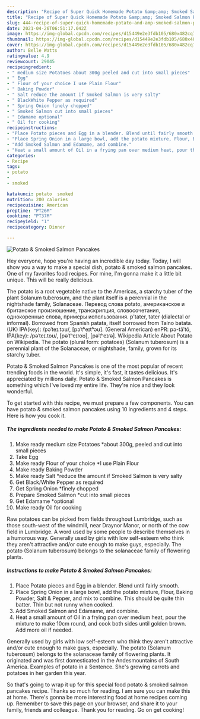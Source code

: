 ```yaml
---
description: "Recipe of Super Quick Homemade Potato &amp;amp; Smoked Salmon Pancakes"
title: "Recipe of Super Quick Homemade Potato &amp;amp; Smoked Salmon Pancakes"
slug: 444-recipe-of-super-quick-homemade-potato-and-amp-smoked-salmon-pancakes
date: 2021-04-26T06:51:17.042Z
image: https://img-global.cpcdn.com/recipes/d15449e2e3fdb105/680x482cq70/potato-smoked-salmon-pancakes-recipe-main-photo.jpg
thumbnail: https://img-global.cpcdn.com/recipes/d15449e2e3fdb105/680x482cq70/potato-smoked-salmon-pancakes-recipe-main-photo.jpg
cover: https://img-global.cpcdn.com/recipes/d15449e2e3fdb105/680x482cq70/potato-smoked-salmon-pancakes-recipe-main-photo.jpg
author: Belle Watts
ratingvalue: 4.9
reviewcount: 29045
recipeingredient:
- " medium size Potatoes about 300g peeled and cut into small pieces"
- " Egg"
- " Flour of your choice I use Plain Flour"
- " Baking Powder"
- " Salt reduce the amount if Smoked Salmon is very salty"
- " BlackWhite Pepper as required"
- " Spring Onion finely chopped"
- " Smoked Salmon cut into small pieces"
- " Edamame optional"
- " Oil for cooking"
recipeinstructions:
- "Place Potato pieces and Egg in a blender. Blend until fairly smooth."
- "Place Spring Onion in a large bowl, add the potato mixture, Flour, Baking Powder, Salt &amp; Pepper, and mix to combine. This should be quite thin batter. Thin but not runny when cooked."
- "Add Smoked Salmon and Edamame, and combine."
- "Heat a small amount of Oil in a frying pan over medium heat, pour the mixture to make 10cm round, and cook both sides until golden brown. Add more oil if needed."
categories:
- Recipe
tags:
- potato
- 
- smoked

katakunci: potato  smoked 
nutrition: 200 calories
recipecuisine: American
preptime: "PT26M"
cooktime: "PT37M"
recipeyield: "1"
recipecategory: Dinner

---
```



![Potato &amp; Smoked Salmon Pancakes](https://img-global.cpcdn.com/recipes/d15449e2e3fdb105/680x482cq70/potato-smoked-salmon-pancakes-recipe-main-photo.jpg)

Hey everyone, hope you're having an incredible day today. Today, I will show you a way to make a special dish, potato &amp; smoked salmon pancakes. One of my favorites food recipes. For mine, I'm gonna make it a little bit unique. This will be really delicious.

The potato is a root vegetable native to the Americas, a starchy tuber of the plant Solanum tuberosum, and the plant itself is a perennial in the nightshade family, Solanaceae. Перевод слова potato, американское и британское произношение, транскрипция, словосочетания, однокоренные слова, примеры использования. p&#39;tater, tater (dialectal or informal). Borrowed from Spanish patata, itself borrowed from Taíno batata. (UK) IPA(key): /pəˈteɪ.təʊ/, [pəˈtʰeɪtʰəʊ]. (General American) enPR: pə-tāʹtō, IPA(key): /pəˈteɪ.toʊ/, [pəˈtʰeɪɾoʊ], [pəˈtʰeɪɾə]. Wikipedia Article About Potato on Wikipedia. The potato (plural form: potatoes) (Solanum tuberosum) is a perennial plant of the Solanaceae, or nightshade, family, grown for its starchy tuber.

Potato &amp; Smoked Salmon Pancakes is one of the most popular of recent trending foods in the world. It's simple, it's fast, it tastes delicious. It's appreciated by millions daily. Potato &amp; Smoked Salmon Pancakes is something which I've loved my entire life. They're nice and they look wonderful.


To get started with this recipe, we must prepare a few components. You can have potato &amp; smoked salmon pancakes using 10 ingredients and 4 steps. Here is how you cook it.

<!--inarticleads1-->

##### The ingredients needed to make Potato &amp; Smoked Salmon Pancakes:

1. Make ready  medium size Potatoes *about 300g, peeled and cut into small pieces
1. Take  Egg
1. Make ready  Flour of your choice *I use Plain Flour
1. Make ready  Baking Powder
1. Make ready  Salt *reduce the amount if Smoked Salmon is very salty
1. Get  Black/White Pepper as required
1. Get  Spring Onion *finely chopped
1. Prepare  Smoked Salmon *cut into small pieces
1. Get  Edamame *optional
1. Make ready  Oil for cooking


Raw potatoes can be picked from fields throughout Lumbridge, such as those south-west of the windmill, near Draynor Manor, or north of the cow field in Lumbridge. A word used by some people to describe themselves in a humorous way. Generally used by girls with low self-esteem who think they aren&#39;t attractive and/or cute enough to make guys, especially. The potato (Solanum tuberosum) belongs to the solanaceae family of flowering plants. 

<!--inarticleads2-->

##### Instructions to make Potato &amp; Smoked Salmon Pancakes:

1. Place Potato pieces and Egg in a blender. Blend until fairly smooth.
1. Place Spring Onion in a large bowl, add the potato mixture, Flour, Baking Powder, Salt &amp; Pepper, and mix to combine. This should be quite thin batter. Thin but not runny when cooked.
1. Add Smoked Salmon and Edamame, and combine.
1. Heat a small amount of Oil in a frying pan over medium heat, pour the mixture to make 10cm round, and cook both sides until golden brown. Add more oil if needed.


Generally used by girls with low self-esteem who think they aren&#39;t attractive and/or cute enough to make guys, especially. The potato (Solanum tuberosum) belongs to the solanaceae family of flowering plants. It originated and was first domesticated in the Andesmountains of South America. Examples of potato in a Sentence. She&#39;s growing carrots and potatoes in her garden this year. 

So that's going to wrap it up for this special food potato &amp; smoked salmon pancakes recipe. Thanks so much for reading. I am sure you can make this at home. There's gonna be more interesting food at home recipes coming up. Remember to save this page on your browser, and share it to your family, friends and colleague. Thank you for reading. Go on get cooking!
